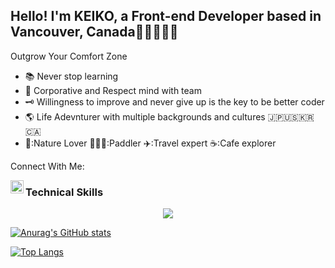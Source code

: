 
<h2>Hello! I'm KEIKO, a Front-end Developer based in Vancouver, Canada👩🏼‍💻🇨🇦</h2>

<p> Outgrow Your Comfort Zone </p>
<ul>
    <li>📚 Never stop learning</li>
    <li>🦋 Corporative and Respect mind with team</li>
    <li>🗝️ Willingness to improve and never give up is the key to be better coder</li>
    <li>🌎 Life Adevnturer with multiple backgrounds and cultures 🇯🇵🇺🇸🇰🇷🇨🇦</li>
    <li>🌿:Nature Lover  🏄🏻‍♀️:Paddler ✈️:Travel expert ☕️:Cafe explorer</li>
</ul>

<div>
    <p>Connect With Me:</p>
    <a href="https://www.linkedin.com/in/keikoshimizu/">
        <img align="left" src="https://raw.githubusercontent.com/keikoshimizu/keikoshimizu/main/images/linkedin.svg" alt="Keiko | LinkedIn" width="21px"/>
    </a>
</div>

<h3>Technical Skills</h3>
<p align="center">
<a href="https://skillicons.dev">
<img src="https://skillicons.dev/icons?i=js,html,css,react,wordpress,nodejs,mongodb,git,firebase,express,figma,postman,sass"/>
</a>
</p>



[![Anurag's GitHub stats](https://github-readme-stats.vercel.app/api?username=KeikoShimizu&count_private=true&show_icons=true&theme=radical)](https://github.com/KeikoShimizu/github-readme-stats)

[![Top Langs](https://github-readme-stats.vercel.app/api/top-langs/?username=KeikoShimizu&layout=compact&theme=radical)](https://github.com/KeikoShimizu/github-readme-stats)
